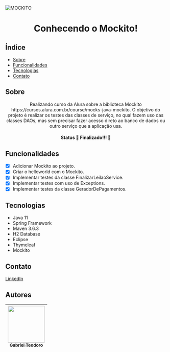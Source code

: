 ![MOCKITO](https://miro.medium.com/max/800/1*7w64vyBXihVBrjNBBOIF9g.png)
<h1 align="center">Conhecendo o Mockito!</h1>

## Índice
<!--ts-->
* [Sobre](#Sobre)
* [Funcionalidades](#Funcionalidades)
* [Tecnologias](#Tecnologias)
* [Contato](#Contato)
<!--te-->

## Sobre
<p align="center">
 Realizando curso da Alura sobre a biblioteca Mockito https://cursos.alura.com.br/course/mocks-java-mockito. O objetivo do projeto é realizar os testes das classes de serviço, no qual fazem uso das classes DAOs, mas sem precisar fazer acesso direto ao banco de dados ou outro serviço que a aplicação usa.
</p>
<h4 align="center">Status
	🚧  Finalizado!!!  🚧
</h4>

## Funcionalidades
- [x] Adicionar Mockito ao projeto.
- [x] Criar o helloworld com o Mockito.
- [x] Implementar testes da classe FinalizarLeilaoService.
- [x] Implementar testes com uso de Exceptions.
- [x] Implementar testes da classe GeradorDePagamentos.

## Tecnologias
* Java 11
* Spring Framework
* Maven 3.6.3
* H2 Database
* Eclipse
* Thymeleaf
* Mockito

## Contato
[LinkedIn](https://www.linkedin.com/in/gabriel-teodoro-25404117b/)

## Autores

| [<img src="https://avatars.githubusercontent.com/GabTeodoro" width=115><br><sub>Gabriel Teodoro</sub>](https://github.com/GabTeodoro)
| :---: |
